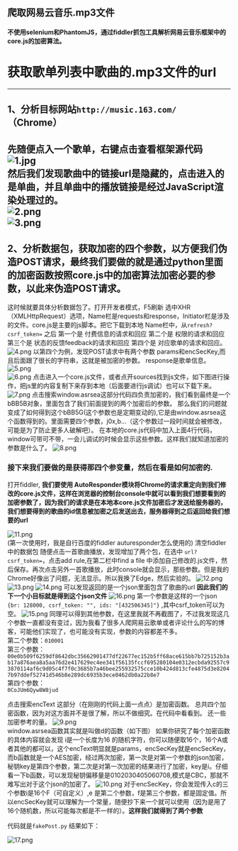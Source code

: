 ## 爬取网易云音乐.mp3文件
#### 不使用selenium和PhantomJS，通过fiddler抓包工具解析网易云音乐框架中的core.js的加密算法。

# 获取歌单列表中歌曲的.mp3文件的url
----
## 1、分析目标网站`http://music.163.com/`（Chrome）
先随便点入一个歌单，右键点击查看框架源代码  
![1.jpg](https://github.com/windrise/crawler163music/blob/master/163/picture/1.jpg)   
然后我们发现歌曲中的链接url是隐藏的，点击进入的是单曲，并且单曲中的播放链接是经过JavaScript渲染处理过的。  
![2.png](https://github.com/windrise/crawler163music/blob/master/163/picture/2.png)  
![3.png](https://github.com/windrise/crawler163music/blob/master/163/picture/3.PNG)  
---
## 2、分析数据包，获取加密的四个参数，以方便我们伪造POST请求，最终我们要做的就是通过python里面的加密函数按照core.js中的加密算法加密必要的参数，以此来伪造POST请求。
这时候就要具体分析数据包了。打开开发者模式，F5刷新
选中XHR（XMLHttpRequest）选项，Name栏是requests和response，Initiator栏是涉及的文件。core.js是主要的js脚本。把它下载到本地
Name栏中，从`refresh?csrf_token=` 之后
第一个是 付费信息的请求和回应
第二个是 权限的请求和回应
第三个是 状态的反馈feedback的请求和回应
第四个是 对应歌单的请求和回应。
![4.png](https://github.com/windrise/crawler163music/blob/master/163/picture/4.PNG)
以第四个为例，发现POST请求中有两个参数 params和encSecKey,而且后面跟了很长的字符串，这就是被加密的参数。
response是歌单信息。
![5.png](https://github.com/windrise/crawler163music/blob/master/163/picture/5.PNG)   
![6.png](https://github.com/windrise/crawler163music/blob/master/163/picture/6.PNG)
点击进入一个core.js文件，或者点开sources找到js文件，如下图进行操作，把js里的内容复制下来存到本地（后面要进行js调试）也可以下载下来。
![7.png](https://github.com/windrise/crawler163music/blob/master/163/picture/7.PNG)
点击搜索window.asrsea这部分代码四负责加密的，我们看到最终是一个bBB5B对象，里面包含了我们前面提到的两个加密后的参数。
那么我们的问题就变成了如何得到这个bBB5G(这个参数也是定期变动的),它是由window.asrsea这个函数得到的。里面需要四个参数，j0x,b...（这个参数过一段时间就会被修改，可能是为了防止更多人破解吧）。
在本地的core.js代码中加入上面4行代码，window可带可不带，一会儿调试的时候会显示这些参数。这样我们就知道加密的参数是什么了。
![8.png](https://github.com/windrise/crawler163music/blob/master/163/picture/8.PNG)
### 接下来我们要做的是获得那四个参变量，然后在看是如何加密的.
打开fiddler,
**我们要使用 AutoResponder模块将Chrome的请求重定向到我们修改的core.js文件，这样在浏览器的控制台console中就可以看到我们想要看到的加密参数了，因为我们的请求是在本地本core.js文件加密后才发送给服务器的，我们想要得到的歌曲的id信息被加密之后发送出去，服务器得到之后返回给我们想要的url**

![11.png](https://github.com/windrise/crawler163music/blob/master/163/picture/11.PNG)  
(第一次使用时，我是自行百度的fiddler auturesponder怎么使用的)
清空fiddler中的数据包
随便点击一首歌曲播放，发现增加了两个包，在选中
`url?csrf_token=`，点击add rule,在第二栏中find a file 中添加自己修改的.js文件，然后保存。再次点击另外一首歌播放，此时console就会显示，那些参数。但是我的Chrome好像出了问题，无法显示。所以我换了Edge，然后实验的。
![12.png](https://github.com/windrise/crawler163music/blob/master/163/picture/12.PNG)
![13.png](https://github.com/windrise/crawler163music/blob/master/163/picture/13.png)
![14.png](https://github.com/windrise/crawler163music/blob/master/163/picture/14.PNG)
可以发现返回的是一个json里面包含了歌曲的url
**因此我们的下一个小目标就是得到这个json文件**
![16.png](https://github.com/windrise/crawler163music/blob/master/163/picture/16.png)
第一个参数是这样的一个json
`{br: 128000, csrf_token: "", ids: "[432506345]"}`
,其中csrf_token可以为空。
![15.png](https://github.com/windrise/crawler163music/blob/master/163/picture/15.PNG)
同理可以得到其他参数，在这里我就不再截图了，不过我发现这几个参数一直都没有变过，因为我看了很多人爬网易云歌单或者评论什么的写的博客，可能他们实现了，也可能没有实现，参数的内容都差不多。  
第二个参数：`010001`    
第三个参数： `00e0b509f6259df8642dbc35662901477df22677ec152b5ff68ace615bb7b725152b3ab17a876aea8a5aa76d2e417629ec4ee341f56135fccf695280104e0312ecbda92557c93870114af6c9d05c4f7f0c3685b7a46bee255932575cce10b424d813cfe4875d3e82047b97ddef52741d546b8e289dc6935b3ece0462db0a22b8e7`      
第四个参数：  
`0CoJUm6Qyw8W8jud` 


点击搜索encText 这部分（在刚刚的代码上面一点点）是加密函数。
总共四个加密函数，因为对这方面并不是很了解，所以不做细究。在代码中看看到。
还一些加密参考的量。
![9.png](https://github.com/windrise/crawler163music/blob/master/163/picture/9.PNG)  
window.asrsea函数其实就是叫做d的函数（如下图）
如果你研究了每个加密函数的具体内容就会发现 i是一个长度为16 的随机字符，你可以随便取16个，16个A或者其他的都可以，这个encText明显就是params，encSecKey就是encSecKey，而b函数就是一个AES加密，经过两次加密，第一次是对第一个参数的json加密，秘钥key是第四个参数，第二次是对第一次加密的结果进行了加密，key是i。仔细看一下b函数，可以发现秘钥偏移量是0102030405060708,模式是CBC，那就不难写出对于这个json的加密了。
![10.png](https://github.com/windrise/crawler163music/blob/master/163/picture/10.PNG) 
对于encSecKey，你会发现传入c的三个参数i是16个F（可自定义）,e
是第二个参数，f是第三个参数，都是固定值。所以encSecKey就可以理解为一个常量，随便抄下来一个就可以使用（因为是用了16个随机数，所以可能每次都是不一样的）。**这样我们就得到了两个参数**


代码就是`fakePost.py`
结果如下： 

![17.png](https://github.com/windrise/crawler163music/blob/master/163/picture/17.PNG)
